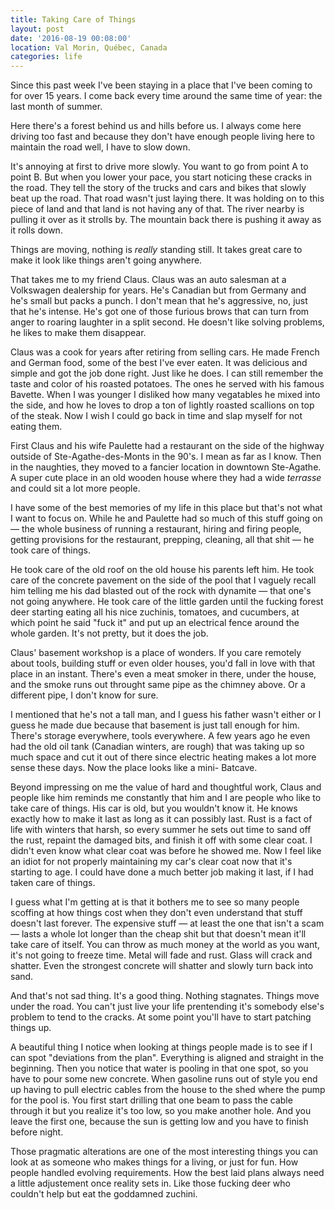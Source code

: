 ```yaml
---
title: Taking Care of Things
layout: post
date: '2016-08-19 00:08:00'
location: Val Morin, Québec, Canada
categories: life
---
```


Since this past week I've been staying in a place that I've been coming
to for over 15 years. I come back every time around the same time of
year: the last month of summer.

Here there's a forest behind us and hills before us. I always come here
driving too fast and because they don't have enough people living here
to maintain the road well, I have to slow down.

It's annoying at first to drive more slowly. You want to go from point A
to point B. But when you lower your pace, you start noticing these
cracks in the road. They tell the story of the trucks and cars and bikes
that slowly beat up the road. That road wasn't just laying there. It was
holding on to this piece of land and that land is not having any of
that. The river nearby is pulling it over as it strolls by. The mountain
back there is pushing it away as it rolls down.

Things are moving, nothing is *really* standing still. It takes great
care to make it look like things aren't going anywhere.

That takes me to my friend Claus. Claus was an auto salesman at a
Volkswagen dealership for years. He's Canadian but from Germany and he's
small but packs a punch. I don't mean that he's aggressive, no, just
that he's intense. He's got one of those furious brows that can turn
from anger to roaring laughter in a split second. He doesn't like
solving problems, he likes to make them disappear.

Claus was a cook for years after retiring from selling cars. He made
French and German food, some of the best I've ever eaten. It was
delicious and simple and got the job done right. Just like he does. I
can still remember the taste and color of his roasted potatoes. The ones
he served with his famous Bavette. When I was younger I disliked how
many vegatables he mixed into the side, and how he loves to drop a ton
of lightly roasted scallions on top of the steak. Now I wish I could go
back in time and slap myself for not eating them.

First Claus and his wife Paulette had a restaurant on the side of the
highway outside of Ste-Agathe-des-Monts in the 90's. I mean as far as I
know. Then in the naughties, they moved to a fancier location in
downtown Ste-Agathe. A super cute place in an old wooden house where
they had a wide *terrasse* and could sit a lot more people.

I have some of the best memories of my life in this place but that's not
what I want to focus on. While he and Paulette had so much of this stuff
going on — the whole business of running a restaurant, hiring and firing
people, getting provisions for the restaurant, prepping, cleaning, all
that shit — he took care of things.

He took care of the old roof on the old house his parents left him. He
took care of the concrete pavement on the side of the pool that I
vaguely recall him telling me his dad blasted out of the rock with
dynamite — that one's not going anywhere. He took care of the little
garden until the fucking forest deer starting eating all his nice
zuchinis, tomatoes, and cucumbers, at which point he said "fuck it" and
put up an electrical fence around the whole garden. It's not pretty, but
it does the job.

Claus' basement workshop is a place of wonders. If you care remotely
about tools, building stuff or even older houses, you'd fall in love
with that place in an instant. There's even a meat smoker in there,
under the house, and the smoke runs out throught same pipe as the
chimney above. Or a different pipe, I don't know for sure.

I mentioned that he's not a tall man, and I guess his father wasn't
either or I guess he made due because that basement is just tall enough
for him. There's storage everywhere, tools everywhere. A few years ago
he even had the old oil tank (Canadian winters, are rough) that was
taking up so much space and cut it out of there since electric heating
makes a lot more sense these days. Now the place looks like a mini-
Batcave.

Beyond impressing on me the value of hard and thoughtful work, Claus and
people like him reminds me constantly that him and I are people who like
to take care of things. His car is old, but you wouldn't know it. He
knows exactly how to make it last as long as it can possibly last. Rust
is a fact of life with winters that harsh, so every summer he sets out
time to sand off the rust, repaint the damaged bits, and finish it off
with some clear coat. I didn't even know what clear coat was before he
showed me. Now I feel like an idiot for not properly maintaining my
car's clear coat now that it's starting to age. I could have done a much
better job making it last, if I had taken care of things.

I guess what I'm getting at is that it bothers me to see so many people
scoffing at how things cost when they don't even understand that stuff
doesn't last forever. The expensive stuff — at least the one that isn't
a scam — lasts a whole lot longer than the cheap shit but that doesn't
mean it'll take care of itself. You can throw as much money at the world
as you want, it's not going to freeze time. Metal will fade and rust.
Glass will crack and shatter. Even the strongest concrete will shatter
and slowly turn back into sand.

And that's not sad thing. It's a good thing. Nothing stagnates. Things
move under the road. You can't just live your life prentending it's
somebody else's problem to tend to the cracks. At some point you'll have
to start patching things up.

A beautiful thing I notice when looking at things people made is to see
if I can spot "deviations from the plan". Everything is aligned and
straight in the beginning. Then you notice that water is pooling in that
one spot, so you have to pour some new concrete. When gasoline runs out
of style you end up having to pull electric cables from the house to the
shed where the pump for the pool is. You first start drilling that one
beam to pass the cable through it but you realize it's too low, so you
make another hole. And you leave the first one, because the sun is
getting low and you have to finish before night.

Those pragmatic alterations are one of the most interesting things you
can look at as someone who makes things for a living, or just for fun.
How people handled evolving requirements. How the best laid plans always
need a little adjustement once reality sets in. Like those fucking deer
who couldn't help but eat the goddamned zuchini.
